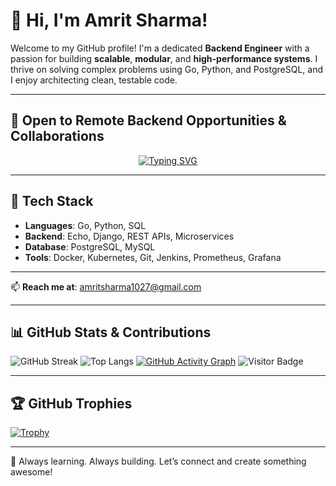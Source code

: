 # 👋 Hi, I'm Amrit Sharma!

Welcome to my GitHub profile! I'm a dedicated **Backend Engineer** with a passion for building **scalable**, **modular**, and **high-performance systems**. I thrive on solving complex problems using Go, Python, and PostgreSQL, and I enjoy architecting clean, testable code.

---

## 💼 Open to Remote Backend Opportunities & Collaborations

<p align="center">
  <a href="https://github.com/amritsharma01">
    <img src="https://readme-typing-svg.herokuapp.com?font=Fira+Code&weight=500&size=22&pause=1000&color=0AFFA3&center=true&vCenter=true&width=600&lines=Backend+Engineer+%7C+Golang+%26+Python;Scalable+APIs+%7C+PostgreSQL+%7C+Microservices;Distributed+Systems+%7C+Cloud+%7C+Docker+%7C+K8s;Continuous+Learner+%26+Open+Source+Enthusiast" alt="Typing SVG" />
  </a>
</p>

---

## 🧰 Tech Stack
- **Languages**: Go, Python, SQL
- **Backend**: Echo, Django, REST APIs, Microservices
- **Database**: PostgreSQL, MySQL
- **Tools**: Docker, Kubernetes, Git, Jenkins, Prometheus, Grafana

---

📫 **Reach me at**: [amritsharma1027@gmail.com](mailto:amritsharma1027@gmail.com)

---

## 📊 GitHub Stats & Contributions
![GitHub Streak](https://github-readme-streak-stats.herokuapp.com/?user=amritsharma01&theme=tokyonight&hide_border=true)
![Top Langs](https://github-readme-stats.vercel.app/api/top-langs/?username=amritsharma01&layout=compact&theme=tokyonight)
[![GitHub Activity Graph](https://github-readme-activity-graph.vercel.app/graph?username=amritsharma01&theme=react-dark)](https://github.com/Ashutosh00710/github-readme-activity-graph)
![Visitor Badge](https://komarev.com/ghpvc/?username=amritsharma01&color=blue&style=flat)

---

## 🏆 GitHub Trophies
[![Trophy](https://github-profile-trophy.vercel.app/?username=amritsharma01&theme=tokyonight)](https://github.com/ryo-ma/github-profile-trophy)

---

🧠 Always learning. Always building. Let’s connect and create something awesome!
